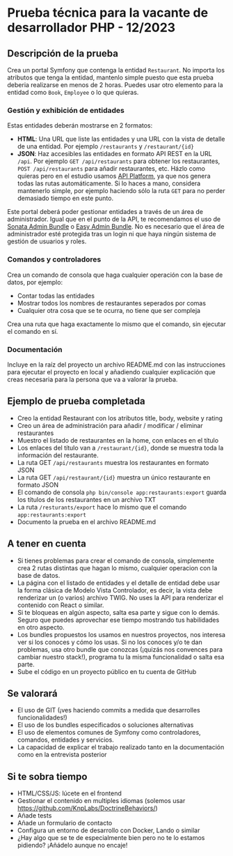 # Prueba técnica para la vacante de desarrollador PHP - 12/2023

## Descripción de la prueba

Crea un portal Symfony que contenga la entidad `Restaurant`. No importa los atributos que tenga la entidad, mantenlo simple puesto que esta prueba deberia realizarse en menos de 2 horas. Puedes usar otro elemento para la entidad como `Book`, `Employee` o lo que quieras.

### Gestión y exhibición de entidades

Estas entidades deberán mostrarse en 2 formatos:

* **HTML**: Una URL que liste las entidades y una URL con la vista de detalle de una entidad. Por ejemplo `/restaurants` y `/restaurant/{id}`
* **JSON**: Haz accesibles las entidades en formato API REST en la URL `/api`. Por ejemplo `GET /api/restaurants` para obtener los restaurantes, `POST /api/restaurants` para añadir restaurantes, etc. Házlo como quieras pero en el estudio usamos [API Platform](https://api-platform.com/docs/core/getting-started/), ya que nos genera todas las rutas automáticamente. Si lo haces a mano, considera mantenerlo simple, por ejemplo haciendo sólo la ruta `GET` para no perder demasiado tiempo en este punto.

Este portal deberá poder gestionar entidades a través de un área de administrador. Igual que en el punto de la API, te recomendamos el uso de [Sonata Admin Bundle](https://symfony.com/bundles/SonataAdminBundle/current/index.html) o [Easy Admin Bundle](https://symfony.com/bundles/EasyAdminBundle/4.x/index.html). No es necesario que el área de administrador esté protegida tras un login ni que haya ningún sistema de gestión de usuarios y roles.

### Comandos y controladores

Crea un comando de consola que haga cualquier operación con la base de datos, por ejemplo:

* Contar todas las entidades
* Mostrar todos los nombres de restaurantes seperados por comas
* Cualquier otra cosa que se te ocurra, no tiene que ser compleja

Crea una ruta que haga exactamente lo mismo que el comando, sin ejecutar el comando en sí.

### Documentación

Incluye en la raíz del proyecto un archivo README.md con las instrucciones para ejecutar el proyecto en local y añadiendo cualquier explicación que creas necesaria para la persona que va a valorar la prueba.

## Ejemplo de prueba completada

* Creo la entidad Restaurant con los atributos title, body, website y rating
* Creo un área de administración para añadir / modificar / eliminar restaurantes
* Muestro el listado de restaurantes en la home, con enlaces en el título
* Los enlaces del título van a `/restaurant/{id}`, donde se muestra toda la información del restaurante.
* La ruta GET `/api/restaurants` muestra los restaurantes en formato JSON
* La ruta GET `/api/restaurant/{id}` muestra un único restaurante en formato JSON
* El comando de consola `php bin/console app:restaurants:export` guarda los títulos de los restaurantes en un archivo TXT
* La ruta `/resturants/export` hace lo mismo que el comando `app:restaurants:export`
* Documento la prueba en el archivo README.md

## A tener en cuenta

* Si tienes problemas para crear el comando de consola, simplemente crea 2 rutas distintas que hagan lo mismo, cualquier operacion con la base de datos.
* La página con el listado de entidades y el detalle de entidad debe usar la forma clásica de Modelo Vista Controlador, es decir, la vista debe renderizar un (o varios) archivo TWIG. No uses la API para renderizar el contenido con React o similar.
* Si te bloqueas en algún aspecto, salta esa parte y sigue con lo demás. Seguro que puedes aprovechar ese tiempo mostrando tus habilidades en otro aspecto.
* Los bundles propuestos los usamos en nuestros proyectos, nos interesa ver si los conoces y cómo los usas. Si no los conoces y/o te dan problemas, usa otro bundle que conozcas (¡quizás nos convences para cambiar nuestro stack!), programa tu la misma funcionalidad o salta esa parte.
* Sube el código en un proyecto público en tu cuenta de GitHub

## Se valorará

* El uso de GIT (¡ves haciendo commits a medida que desarrolles funcionalidades!)
* El uso de los bundles especificados o soluciones alternativas
* El uso de elementos comunes de Symfony como controladores, comandos, entidades y servicios.
* La capacidad de explicar el trabajo realizado tanto en la documentación como en la entrevista posterior

## Si te sobra tiempo

* HTML/CSS/JS: lúcete en el frontend
* Gestionar el contenido en multiples idiomas (solemos usar https://github.com/KnpLabs/DoctrineBehaviors/)
* Añade tests
* Añade un formulario de contacto
* Configura un entorno de desarrollo con Docker, Lando o similar
* ¿Hay algo que se te de especialmente bien pero no te lo estamos pidiendo? ¡Añádelo aunque no encaje!

